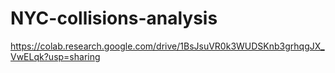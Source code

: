 # NYC-collisions-analysis

https://colab.research.google.com/drive/1BsJsuVR0k3WUDSKnb3grhqgJX_VwELqk?usp=sharing

